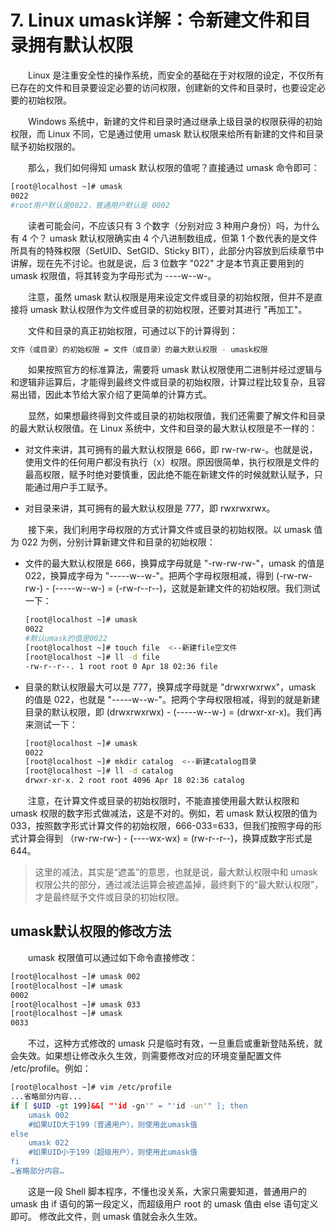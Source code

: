 # 7. Linux umask详解：令新建文件和目录拥有默认权限

　　Linux 是注重安全性的操作系统，而安全的基础在于对权限的设定，不仅所有已存在的文件和目录要设定必要的访问权限，创建新的文件和目录时，也要设定必要的初始权限。

　　Windows 系统中，新建的文件和目录时通过继承上级目录的权限获得的初始权限，而 Linux 不同，它是通过使用 umask 默认权限来给所有新建的文件和目录赋予初始权限的。

　　那么，我们如何得知 umask 默认权限的值呢？直接通过 umask 命令即可：

```bash
[root@localhost ~]# umask
0022
#root用户默认是0022，普通用户默认是 0002
```

　　读者可能会问，不应该只有 3 个数字（分别对应 3 种用户身份）吗，为什么有 4 个？ umask 默认权限确实由 4 个八进制数组成，但第 1  个数代表的是文件所具有的特殊权限（SetUID、SetGID、Sticky BIT），此部分内容放到后续章节中讲解，现在先不讨论。也就是说，后  3 位数字 "022" 才是本节真正要用到的 umask 权限值，将其转变为字母形式为 ----w--w-。

　　注意，虽然 umask 默认权限是用来设定文件或目录的初始权限，但并不是直接将 umask 默认权限作为文件或目录的初始权限，还要对其进行 "再加工"。

　　文件和目录的真正初始权限，可通过以下的计算得到：

```bash
文件（或目录）的初始权限 = 文件（或目录）的最大默认权限 - umask权限
```

　　如果按照官方的标准算法，需要将 umask 默认权限使用二进制并经过逻辑与和逻辑非运算后，才能得到最终文件或目录的初始权限，计算过程比较复杂，且容易出错，因此本节给大家介绍了更简单的计算方式。

　　显然，如果想最终得到文件或目录的初始权限值，我们还需要了解文件和目录的最大默认权限值。在 Linux 系统中，文件和目录的最大默认权限是不一样的： 

* 对文件来讲，其可拥有的最大默认权限是 666，即 rw-rw-rw-。也就是说，使用文件的任何用户都没有执行（x）权限。原因很简单，执行权限是文件的最高权限，赋予时绝对要慎重，因此绝不能在新建文件的时候就默认赋予，只能通过用户手工赋予。

* 对目录来讲，其可拥有的最大默认权限是 777，即 rwxrwxrwx。

　　接下来，我们利用字母权限的方式计算文件或目录的初始权限。以 umask 值为 022 为例，分别计算新建文件和目录的初始权限：

* 文件的最大默认权限是 666，换算成字母就是 "-rw-rw-rw-"，umask 的值是 022，换算成字母为  "-----w--w-"。把两个字母权限相减，得到 (-rw-rw-rw-) - (-----w--w-) =  (-rw-r--r--)，这就是新建文件的初始权限。我们测试一下：

  ```bash
  [root@localhost ~]# umask
  0022
  #默认umask的值是0022
  [root@localhost ~]# touch file  <--新建file空文件
  [root@localhost ~]# ll -d file
  -rw-r--r--. 1 root root 0 Apr 18 02:36 file

  ```

* 目录的默认权限最大可以是 777，换算成字母就是 "drwxrwxrwx"，umask 的值是 022，也就是  "-----w--w-"。把两个字母权限相减，得到的就是新建目录的默认权限，即 (drwxrwxrwx) - (-----w--w-) =  (drwxr-xr-x)。我们再来测试一下：

  ```bash
  [root@localhost ~]# umask
  0022
  [root@localhost ~]# mkdir catalog  <--新建catalog目录
  [root@localhost ~]# ll -d catalog
  drwxr-xr-x. 2 root root 4096 Apr 18 02:36 catalog
  ```

　　注意，在计算文件或目录的初始权限时，不能直接使用最大默认权限和 umask 权限的数字形式做减法，这是不对的。例如，若 umask  默认权限的值为 033，按照数字形式计算文件的初始权限，666-033=633，但我们按照字母的形式计算会得到 （rw-rw-rw-) -  (----wx-wx) = (rw-r--r--)，换算成数字形式是 644。

> 这里的减法，其实是“遮盖”的意思，也就是说，最大默认权限中和 umask 权限公共的部分，通过减法运算会被遮盖掉，最终剩下的“最大默认权限”，才是最终赋予文件或目录的初始权限。

## umask默认权限的修改方法

　　umask 权限值可以通过如下命令直接修改：

```bash
[root@localhost ~]# umask 002
[root@localhost ~]# umask
0002
[root@localhost ~]# umask 033
[root@localhost ~]# umask
0033
```

　　不过，这种方式修改的 umask 只是临时有效，一旦重启或重新登陆系统，就会失效。如果想让修改永久生效，则需要修改对应的环境变量配置文件 /etc/profile。例如：

```bash
[root@localhost ~]# vim /etc/profile
...省略部分内容...
if [ $UID -gt 199]&&[ "'id -gn'" = "'id -un'" ]; then
    umask 002
    #如果UID大于199（普通用户），则使用此umask值
else
    umask 022
    #如果UID小于199（超级用户），则使用此umask值
fi
…省略部分内容…

```

　　这是一段 Shell 脚本程序，不懂也没关系，大家只需要知道，普通用户的 umask 由 if 语句的第一段定义，而超级用户 root 的 umask 值由 else 语句定义即可。 修改此文件，则 umask 值就会永久生效。
